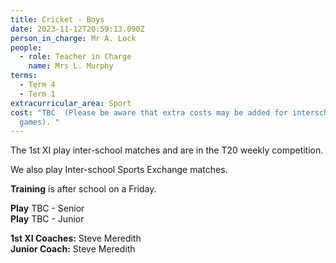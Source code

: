 ```yaml
---
title: Cricket - Boys
date: 2023-11-12T20:59:13.090Z
person_in_charge: Mr A. Lock
people:
  - role: Teacher in Charge
    name: Mrs L. Murphy
terms:
  - Term 4
  - Term 1
extracurricular_area: Sport
cost: "TBC  (Please be aware that extra costs may be added for interschool away
  games). "
---
```

The 1st XI play inter-school matches and are in the T20 weekly competition.  
  
We also play Inter-school Sports Exchange matches.

**Training** is after school on a Friday.

**Play** TBC - Senior  
**Play** TBC - Junior

**1st XI Coaches:** Steve Meredith  
**Junior Coach:** Steve Meredith 